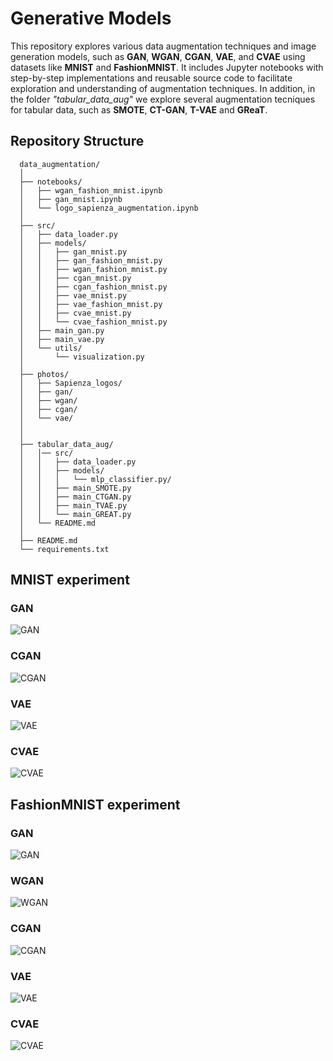# Generative Models

This repository explores various data augmentation techniques and image generation models, such as **GAN**, **WGAN**, **CGAN**, **VAE**, and **CVAE** using datasets like **MNIST** and **FashionMNIST**. 
It includes Jupyter notebooks with step-by-step implementations and reusable source code to facilitate exploration and understanding of augmentation techniques.
In addition, in the folder *"tabular_data_aug"* we explore several augmentation tecniques for tabular data, such as **SMOTE**, **CT-GAN**, **T-VAE** and **GReaT**.

## Repository Structure

      data_augmentation/ 
      │
      ├── notebooks/                
      │   ├── wgan_fashion_mnist.ipynb 
      │   ├── gan_mnist.ipynb 
      │   └── logo_sapienza_augmentation.ipynb  
      │
      ├── src/                      
      │   ├── data_loader.py        
      │   ├── models/                
      │   │   ├── gan_mnist.py  
      │   │   ├── gan_fashion_mnist.py   
      │   │   ├── wgan_fashion_mnist.py           
      │   │   ├── cgan_mnist.py   
      │   │   ├── cgan_fashion_mnist.py  
      │   │   ├── vae_mnist.py 
      │   │   ├── vae_fashion_mnist.py 
      │   │   ├── cvae_mnist.py 
      │   │   └── cvae_fashion_mnist.py  
      │   ├── main_gan.py   
      │   ├── main_vae.py  
      │   └── utils/                  
      │       └── visualization.py  
      │
      ├── photos/
      │   ├── Sapienza_logos/    
      │   ├── gan/            
      │   ├── wgan/ 
      │   ├── cgan/ 
      │   └── vae/  
      │
      │
      ├── tabular_data_aug/                       
      │   │── src/ 
      │   │   ├── data_loader.py        
      │   │   ├── models/
      │   │   │   └── mlp_classifier.py/  
      │   │   ├── main_SMOTE.py 
      │   │   ├── main_CTGAN.py 
      │   │   ├── main_TVAE.py 
      │   │   └── main_GREAT.py  
      │   └── README.md  
      │              
      ├── README.md                 
      └── requirements.txt                 

## MNIST experiment
### GAN
![GAN](https://github.com/msilver22/data_augmentation/blob/449db8b1605d55e2e6bbd3822b8ca696557bcbea/photos/gan/mode_collapse.png)
### CGAN
![CGAN](https://github.com/msilver22/data_augmentation/blob/4a3547ce97160eb7e9127af8139641012bfcc971/photos/cgan/cgan_mnist.png)
### VAE
![VAE](https://github.com/msilver22/data_augmentation/blob/4a3547ce97160eb7e9127af8139641012bfcc971/photos/vae/vae_mnist.png)
### CVAE 
![CVAE](https://github.com/msilver22/data_augmentation/blob/4a3547ce97160eb7e9127af8139641012bfcc971/photos/vae/cvae_mnist.png)

## FashionMNIST experiment
### GAN
![GAN](https://github.com/msilver22/data_augmentation/blob/4a3547ce97160eb7e9127af8139641012bfcc971/photos/gan/gan_fmnist.png)
### WGAN
![WGAN](https://github.com/msilver22/data_augmentation/blob/4a3547ce97160eb7e9127af8139641012bfcc971/photos/wgan/wgan.png)
### CGAN
![CGAN](https://github.com/msilver22/data_augmentation/blob/4a3547ce97160eb7e9127af8139641012bfcc971/photos/cgan/cgan_fmnist.png)
### VAE
![VAE](https://github.com/msilver22/data_augmentation/blob/4a3547ce97160eb7e9127af8139641012bfcc971/photos/vae/vae_fmnist.png)
### CVAE
![CVAE](https://github.com/msilver22/data_augmentation/blob/4a3547ce97160eb7e9127af8139641012bfcc971/photos/vae/cvae_fmnist.png)





